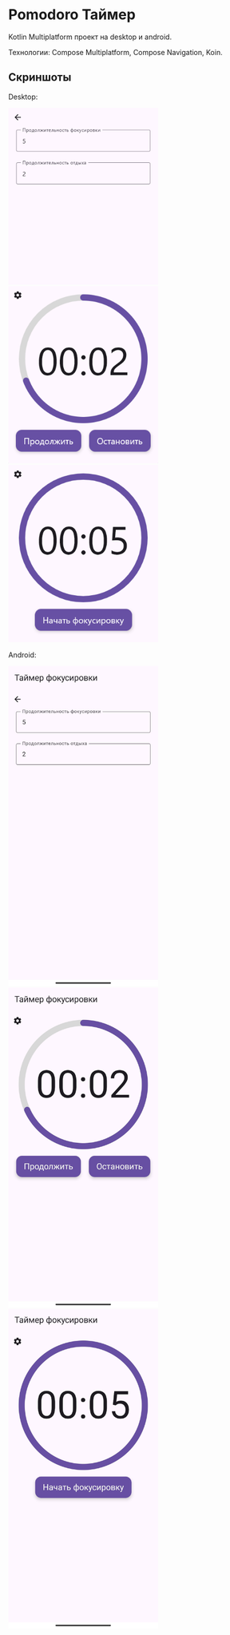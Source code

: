 # Pomodoro Таймер

Kotlin Multiplatform проект на desktop и android.

Технологии: Compose Multiplatform, Compose Navigation, Koin.

## Скриншоты

Desktop:

<p>
  <img src="https://github.com/3lcode/3lcode/blob/main/images/Pomodoro таймер/настройки desktop.png" alt="Hастройки desktop" width="300"/>
  <img src="https://github.com/3lcode/3lcode/blob/main/images/Pomodoro таймер/отдых desktop.png" alt="Отдых desktop" width="300" />
  <img src="https://github.com/3lcode/3lcode/blob/main/images/Pomodoro таймер/фокусировка desktop.png" alt="Фокусировка desktop" width="300"/>
</p>

Android:

<p>
  <img src="https://github.com/3lcode/3lcode/blob/main/images/Pomodoro таймер/настройки android.jpg" alt="Hастройки android" width="300"/>
  <img src="https://github.com/3lcode/3lcode/blob/main/images/Pomodoro таймер/отдых android.jpg" alt="Отдых android" width="300"/>
  <img src="https://github.com/3lcode/3lcode/blob/main/images/Pomodoro таймер/фокусировка android.jpg" alt="Фокусировка android" width="300"/>
</p>
